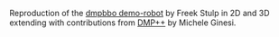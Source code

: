 Reproduction of the [dmpbbo demo-robot](https://github.com/roothyb/dmpbbo/tree/master/demo_robot) by Freek Stulp in 2D and 3D 
extending with contributions from [DMP++](https://github.com/mginesi/dmp_pp) by Michele Ginesi.
